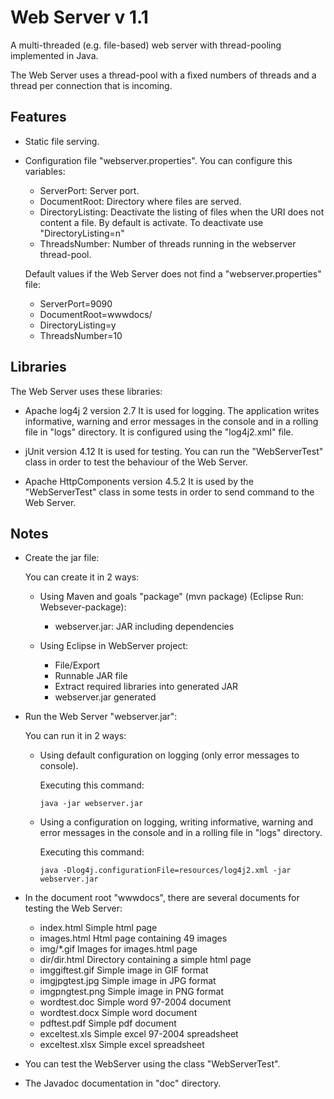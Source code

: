 Web Server v 1.1
================

A multi-threaded (e.g. file-based) web server with thread-pooling implemented in Java.

The Web Server uses a thread-pool with a fixed numbers of threads and a thread per connection that is incoming. 

Features
--------

- Static file serving.

- Configuration file "webserver.properties". You can configure this variables:
  - ServerPort: Server port.
  - DocumentRoot: Directory where files are served.
  - DirectoryListing: Deactivate the listing of files when the URI does not content a file.
    By default is activate. To deactivate use "DirectoryListing=n"
  - ThreadsNumber: Number of threads running in the webserver thread-pool.

  Default values if the Web Server does not find a "webserver.properties" file:
  - ServerPort=9090
  - DocumentRoot=wwwdocs/
  - DirectoryListing=y
  - ThreadsNumber=10

Libraries
---------

The Web Server uses these libraries:

- Apache log4j 2 version 2.7
  It is used for logging.
  The application writes informative, warning and error messages in the console and in a rolling file in "logs" directory.
  It is configured using the "log4j2.xml" file.

- jUnit version 4.12
  It is used for testing.
  You can run the "WebServerTest" class in order to test the behaviour of the Web Server.

- Apache HttpComponents version 4.5.2
  It is used by the "WebServerTest" class in some tests in order to send command to the Web Server.

Notes
-----

- Create the jar file:

  You can create it in 2 ways:
  
  - Using Maven and goals "package" (mvn package) (Eclipse Run: Websever-package):
    - webserver.jar: 				JAR including dependencies

  - Using Eclipse in WebServer project:
    - File/Export
    - Runnable JAR file
    - Extract required libraries into generated JAR
    - webserver.jar generated

- Run the Web Server "webserver.jar":
  
  You can run it in 2 ways:

  - Using default configuration on logging (only error messages to console).
  
    Executing this command:
  
    ```
    java -jar webserver.jar
    ```
    
  - Using a configuration on logging, writing informative, warning and error messages in the console and in a rolling file in "logs" directory.
  
    Executing this command:

    ```
    java -Dlog4j.configurationFile=resources/log4j2.xml -jar webserver.jar
    ```
    
- In the document root "wwwdocs", there are several documents for testing the Web Server:

  - index.html		Simple html page
  - images.html		Html page containing 49 images
  - img/*.gif		Images for images.html page
  - dir/dir.html	Directory containing a simple html page
  - imggiftest.gif	Simple image in GIF format
  - imgjpgtest.jpg	Simple image in JPG format
  - imgpngtest.png	Simple image in PNG format
  - wordtest.doc	Simple word 97-2004 document
  - wordtest.docx	Simple word document
  - pdftest.pdf		Simple pdf document
  - exceltest.xls	Simple excel 97-2004 spreadsheet
  - exceltest.xlsx	Simple excel spreadsheet

- You can test the WebServer using the class "WebServerTest".

- The Javadoc documentation in "doc" directory.

